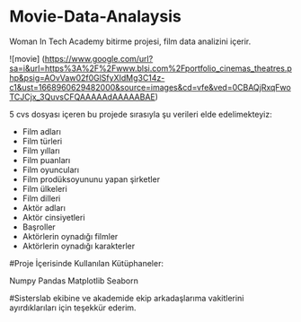 # Movie-Data-Analaysis
Woman In Tech Academy bitirme projesi, film data analizini içerir.

![movie] (https://www.google.com/url?sa=i&url=https%3A%2F%2Fwww.blsi.com%2Fportfolio_cinemas_theatres.php&psig=AOvVaw02f0GlSfyXIdMg3C14z-c1&ust=1668960629482000&source=images&cd=vfe&ved=0CBAQjRxqFwoTCJCjx_3QuvsCFQAAAAAdAAAAABAE)

5 cvs dosyası içeren bu projede sırasıyla şu verileri elde edelimekteyiz: 
* Film adları
* Film türleri
* Film yılları
* Film puanları
* Film oyuncuları
* Film prodüksoyununu yapan şirketler
* Film ülkeleri
* Film dilleri
* Aktör adları
* Aktör cinsiyetleri
* Başroller
* Aktörlerin oynadığı filmler 
* Aktörlerin oynadığı karakterler 

#Proje İçerisinde Kullanılan Kütüphaneler:

Numpy
Pandas
Matplotlib
Seaborn

#Sisterslab ekibine ve akademide ekip arkadaşlarıma vakitlerini ayırdıklarıları için teşekkür ederim.

